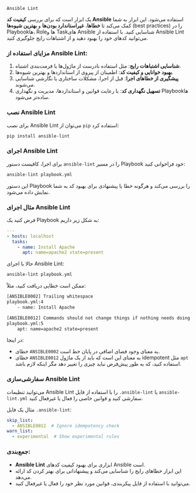 `Ansible Lint`

یک ابزار است که برای بررسی **کیفیت کد Ansible** استفاده می‌شود. این ابزار به شما کمک می‌کند تا **خطاها**، **غیراستاندارد بودن‌ها** و **بهترین شیوه‌ها** (best practices) را در Playbookها، Roleها و Taskهای Ansible شناسایی کنید. با استفاده از Ansible Lint می‌توانید کدهای خود را بهبود دهید و از اشتباهات رایج جلوگیری کنید.

### مزایای استفاده از Ansible Lint:

1. **شناسایی اشتباهات رایج**: مثل استفاده نادرست از ماژول‌ها یا فرمت‌بندی اشتباه.
2. **بهبود خوانایی و کیفیت کد**: اطمینان از پیروی از استانداردها و بهترین شیوه‌ها.
3. **پیشگیری از خطاهای اجرا**: قبل از اجرا، مشکلات ساختاری یا نگارشی شناسایی می‌شوند.
4. **تسهیل نگهداری کد**: با رعایت قوانین و استانداردها، مدیریت و نگهداری Playbookها ساده‌تر می‌شود.

### نصب Ansible Lint
برای نصب Ansible Lint می‌توان از `pip` استفاده کرد:

```bash
pip install ansible-lint
```

### اجرای Ansible Lint
برای اجرا، کافیست دستور `ansible-lint` را در مسیر Playbook خود فراخوانی کنید:

```bash
ansible-lint playbook.yml
```

این دستور Playbook را بررسی می‌کند و هرگونه خطا یا پیشنهادی برای بهبود کد به شما نمایش داده می‌شود.

### مثال اجرای Ansible Lint
فرض کنید یک Playbook به شکل زیر داریم:

```yaml
---
- hosts: localhost
  tasks:
    - name: Install Apache
      apt: name=apache2 state=present
```

حالا با اجرای Ansible Lint:

```bash
ansible-lint playbook.yml
```

ممکن است خطایی دریافت کنید، مثلاً:

```bash
[ANSIBLE0002] Trailing whitespace
playbook.yml:4
    - name: Install Apache

[ANSIBLE0012] Commands should not change things if nothing needs doing
playbook.yml:5
    apt: name=apache2 state=present
```

در اینجا:
- خطای `ANSIBLE0002` به معنای وجود فضای اضافی در پایان خط است.
- خطای `ANSIBLE0012` به معنای این است که باید از یک ماژول idempotent مثل `apt` استفاده کنید، که به طور پیش‌فرض نباید چیزی را تغییر دهد مگر اینکه لازم باشد.

### سفارشی‌سازی Ansible Lint
می‌توانید تنظیمات Ansible Lint را با استفاده از فایل `.ansible-lint` یا `ansible-lint.yml` سفارشی کنید و قوانین خاصی را فعال یا غیرفعال کنید.

مثال یک فایل `.ansible-lint`:

```yaml
skip_list:
  - ANSIBLE0012  # Ignore idempotency check
warn_list:
  - experimental  # Show experimental rules
```

### جمع‌بندی:
- **Ansible Lint** ابزاری برای بهبود کیفیت کدهای Ansible است.
- این ابزار خطاهای رایج را شناسایی می‌کند و پیشنهاداتی برای بهتر کردن کد ارائه می‌دهد.
- می‌توانید با استفاده از فایل پیکربندی، قوانین مورد نظر خود را فعال یا غیرفعال کنید.
